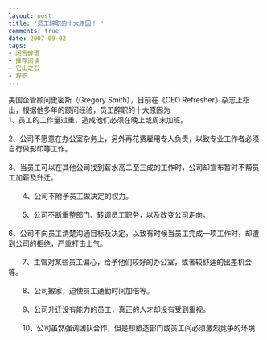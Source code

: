 ```yaml
---
layout: post
title: '员工辞职的十大原因！ '
comments: true
date: 2007-09-02
tags:
- 闲言碎语
- 推荐阅读
- 它山之石
- 辞职
---
```


<p>美国企管顾问史密斯（Gregory Smith），日前在《CEO Refresher》杂志上指出，根据他多年的顾问经验，员工辞职的十大原因为<br />1、员工的工作量过重，造成他们必须在晚上或周末加班。 <br /><br />2、公司不愿意在办公室杂务上，另外再花费雇用专人负责，以致专业工作者必须自行做影印等工作。<br /><br />3、当员工可以在其他公司找到薪水高二至三成的工作时，公司却宣布暂时不帮员工加薪及升迁。<br /><br />　　4、公司不附予员工做决定的权力。<br /><br />　　5、公司不断重整部门、转调员工职务，以及改变公司走向。 <br /><br />6、公司不向员工清楚沟通目标及决定，以致有时候当员工完成一项工作时，却遭到公司的拒绝，严重打击士气。 <br /><br />　　7、主管对某些员工偏心，给予他们较好的办公室，或者较舒适的出差机会等。<br /><br />　　8、公司搬家，迫使员工通勤时间加倍等。 <br /><br />　　9、公司升迁没有能力的员工，真正的人才却没有受到重视。 <br /><br />　　10、公司虽然强调团队合作，但是却塑造部门或员工间必须激烈竞争的环境</p>				

